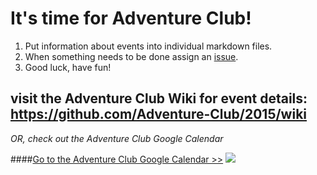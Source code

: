 # It's time for Adventure Club!

1. Put information about events into individual markdown files.
2. When something needs to be done assign an [issue](https://github.com/Adventure-Club/2015/issues).
3. Good luck, have fun!


## visit the Adventure Club Wiki for event details: https://github.com/Adventure-Club/2015/wiki

_OR, check out the Adventure Club Google Calendar_

####[Go to the Adventure Club Google Calendar >>](https://www.google.com/calendar/embed?height=600&amp;wkst=2&amp;bgcolor=%23ffffff&amp;src=85lhg645k5lgmhc12ffh01ivl8%40group.calendar.google.com&amp;color=%23865A5A&amp;ctz=America%2FLos_Angeles)
[![](http://www.iblamar.org/_/rsrc/1379173999000/home/Google-Calendar-icon.png?height=200&width=200)](https://www.google.com/calendar/embed?height=600&amp;wkst=2&amp;bgcolor=%23ffffff&amp;src=85lhg645k5lgmhc12ffh01ivl8%40group.calendar.google.com&amp;color=%23865A5A&amp;ctz=America%2FLos_Angeles)
